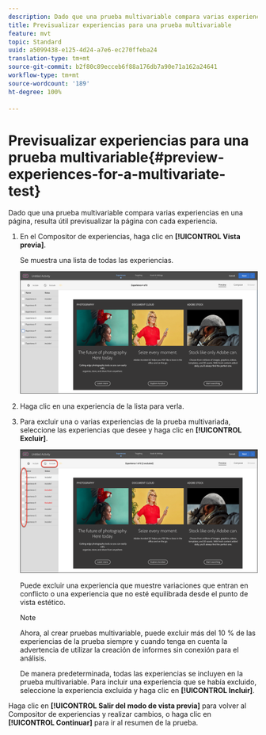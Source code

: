 ```yaml
---
description: Dado que una prueba multivariable compara varias experiencias en una página, resulta útil previsualizar la página con cada experiencia.
title: Previsualizar experiencias para una prueba multivariable
feature: mvt
topic: Standard
uuid: a5099438-e125-4d24-a7e6-ec270ffeba24
translation-type: tm+mt
source-git-commit: b2f80c89ecceb6f88a176db7a90e71a162a24641
workflow-type: tm+mt
source-wordcount: '189'
ht-degree: 100%

---
```



# Previsualizar experiencias para una prueba multivariable{#preview-experiences-for-a-multivariate-test}

Dado que una prueba multivariable compara varias experiencias en una página, resulta útil previsualizar la página con cada experiencia.

1. En el Compositor de experiencias, haga clic en **[!UICONTROL Vista previa]**.

   Se muestra una lista de todas las experiencias.

   ![](assets/preview.png)

1. Haga clic en una experiencia de la lista para verla.

1. Para excluir una o varias experiencias de la prueba multivariada, seleccione las experiencias que desee y haga clic en **[!UICONTROL Excluir]**.

   ![Excluir experiencias](/help/c-activities/c-multivariate-testing/t-create-multivariate-test/assets/preview-mvt-exclude.png)

   Puede excluir una experiencia que muestre variaciones que entran en conflicto o una experiencia que no esté equilibrada desde el punto de vista estético.

   >[!NOTE]
   >
   >Ahora, al crear pruebas multivariable, puede excluir más del 10 % de las experiencias de la prueba siempre y cuando tenga en cuenta la advertencia de utilizar la creación de informes sin conexión para el análisis.

   De manera predeterminada, todas las experiencias se incluyen en la prueba multivariable. Para incluir una experiencia que se había excluido, seleccione la experiencia excluida y haga clic en **[!UICONTROL Incluir]**.

Haga clic en **[!UICONTROL Salir del modo de vista previa]** para volver al Compositor de experiencias y realizar cambios, o haga clic en **[!UICONTROL Continuar]** para ir al resumen de la prueba.

